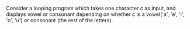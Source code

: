 Consider a looping program which takes one character c as input, and displays vowel or consonant depending
on whether c is a vowel('a', 'e', 'i', 'o', 'u') or consonant (the rest of the letters).
